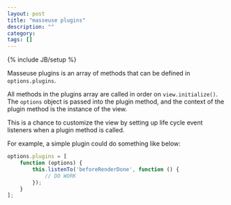 ```yaml
---
layout: post
title: "masseuse plugins"
description: ""
category: 
tags: []
---
```

{% include JB/setup %}

Masseuse plugins is an array of methods that can be defined in `options.plugins`.

All methods in the plugins array are called in order on `view.initialize()`.
The `options` object is passed into the plugin method, and the context of the
plugin method is the instance of the view.

This is a chance to customize the view by setting up life cycle event listeners
when a plugin method is called.

For example, a simple plugin could do something like below:

```javascript
options.plugins = [
    function (options) {
        this.listenTo('beforeRenderDone', function () {
            // DO WORK    
        });
    }
];
```